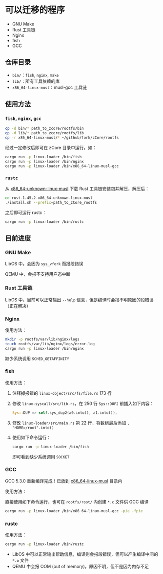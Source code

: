 # 可以迁移的程序

* GNU Make
* Rust 工具链
* Nginx
* fish
* GCC

## 仓库目录

* `bin/`：`fish`, `nginx`, `make`
* `lib/`：所有工具依赖的库
* `x86_64-linux-musl`：musl-gcc 工具链

## 使用方法

### `fish`, `nginx`, `gcc`

```bash
cp -d bin/* path_to_zcore/rootfs/bin
cp -d lib/* path_to_zcore/rootfs/lib
cp -r x86_64-linux-musl/* ~/github/fork/zCore/rootfs
```

经过一定修改后即可在 zCore 目录中运行，如：

```bash
cargo run -p linux-loader /bin/fish
cargo run -p linux-loader /bin/nginx
cargo run -p linux-loader /bin/x86_64-linux-musl-gcc
```

### `rustc`

从 [x86\_64-unknown-linux-musl](https://static.rust-lang.org/dist/rust-1.45.2-x86_64-unknown-linux-musl.tar.gz) 下载 Rust 工具链安装包并解压，解压后：

```bash
cd rust-1.45.2-x86_64-unknown-linux-musl
./install.sh --prefix=path_to_zCore_rootfs
```

之后即可运行 rustc：

```bash
cargo run -p linux-loader /bin/rustc
```

## 目前进度

### GNU Make

LibOS 中，会因为 `sys_vfork` 而报段错误

QEMU 中，会报不支持用户态中断

### Rust 工具链

LibOS 中，目前可以正常输出 `--help` 信息，但是编译时会报不明原因的段错误（正在解决）

### Nginx

使用方法：

```bash
mkdir -p rootfs/var/lib/nginx/logs
touch rootfs/var/lib/nginx/logs/error.log
cargo run -p linux-loader /bin/nginx
```

缺少系统调用 `SCHED_GETAFFINITY`

### fish

使用方法：

1. 注释掉报错的 `linux-object/src/fs/file.rs` 173 行

2. 修改 `linux-syscall/src/lib.rs`，在 250 行 `Sys::DUP2` 前插入如下内容：

   ```rust
   Sys::DUP => self.sys_dup2(a0.into(), a1.into()),
   ```

3. 修改 `linux-loader/src/main.rs` 第 22 行，将数组最后添加 `, "HOME=/root".into()`

4. 使用如下命令运行：

   ```bash
   cargo run -p linux-loader /bin/fish
   ```

   即可看到缺少系统调用 `SOCKET`

### GCC

GCC 5.3.0 重新编译完成！已放到 [x86\_64-linux-musl](x86_64-linux-musl) 目录内

使用方法：

直接使用如下命令运行，也可在 `rootfs/root/` 内创建 `*.c` 文件供 GCC 编译

```bash
cargo run -p linux-loader /bin/x86_64-linux-musl-gcc -pie -fpie
```

### rustc

使用方法：

```bash
cargo run -p linux-loader /bin/rustc
```

- LibOS 中可以正常输出帮助信息，编译则会报段错误，但可以产生编译中间的 `*.o` 文件
- QEMU 中会报 OOM (out of memory)，原因不明，但不是因为内存不足

